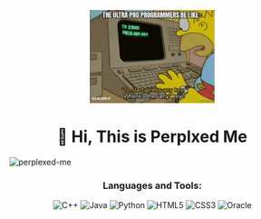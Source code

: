 
<!-- ![Logo](https://github.com/perplexed-me/perplexed-me/blob/main/gitmeme.gif) -->
<p align="center">
    <img src="https://github.com/perplexed-me/perplexed-me/blob/main/gg.gif" alt="Logo">
</p>
<h1 align="center">👋 Hi, This is Perplxed Me</h1>
<p align="left"> <img src="https://komarev.com/ghpvc/?username=perplexed-me&label=Profile%20views&color=0e75b6&style=flat" alt="perplexed-me" /> </p>




<h3 align="center">Languages and Tools:</h3>


<p align="center">
  <img src="https://img.shields.io/badge/-C++-000000?style=flat&logo=c%2B%2B" alt="C++">
  <img src="https://img.shields.io/badge/-Java-000000?style=flat&logo=java" alt="Java">
  <img src="https://img.shields.io/badge/-Python-000000?style=flat&logo=python" alt="Python">
  <img src="https://img.shields.io/badge/-HTML5-000000?style=flat&logo=html5" alt="HTML5">
  <img src="https://img.shields.io/badge/-CSS-000000?style=flat&logo=css3" alt="CSS3">
  <img src="https://img.shields.io/badge/-Oracle-000000?style=flat&logo=oracle" alt="Oracle">
</p>




